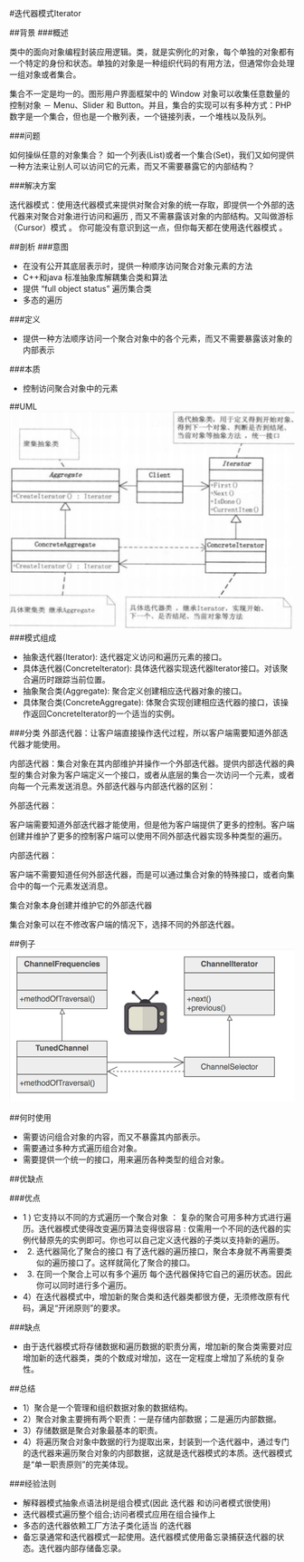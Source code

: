 #迭代器模式Iterator

##背景
###概述

类中的面向对象编程封装应用逻辑。类，就是实例化的对象，每个单独的对象都有一个特定的身份和状态。单独的对象是一种组织代码的有用方法，但通常你会处理一组对象或者集合。

集合不一定是均一的。图形用户界面框架中的 Window 对象可以收集任意数量的控制对象 － Menu、Slider 和 Button。并且，集合的实现可以有多种方式：PHP 数字是一个集合，但也是一个散列表，一个链接列表，一个堆栈以及队列。

###问题

如何操纵任意的对象集合？
如一个列表(List)或者一个集合(Set)，我们又如何提供一种方法来让别人可以访问它的元素，而又不需要暴露它的内部结构？

###解决方案

迭代器模式：使用迭代器模式来提供对聚合对象的统一存取，即提供一个外部的迭代器来对聚合对象进行访问和遍历 , 而又不需暴露该对象的内部结构。又叫做游标（Cursor）模式 。
你可能没有意识到这一点，但你每天都在使用迭代器模式 。

##剖析
###意图

- 在没有公开其底层表示时，提供一种顺序访问聚合对象元素的方法
- C++和java 标准抽象库解耦集合类和算法
- 提供 “full object status”  遍历集合类
- 多态的遍历

###定义

- 提供一种方法顺序访问一个聚合对象中的各个元素，而又不需要暴露该对象的内部表示

###本质

- 控制访问聚合对象中的元素

##UML
![IteratorUMl](IteratorUMl.png)
###模式组成

- 抽象迭代器(Iterator): 迭代器定义访问和遍历元素的接口。
- 具体迭代器(ConcreteIterator):  具体迭代器实现迭代器Iterator接口。对该聚合遍历时跟踪当前位置。
- 抽象聚合类(Aggregate): 聚合定义创建相应迭代器对象的接口。
- 具体聚合类(ConcreteAggregate): 体聚合实现创建相应迭代器的接口，该操作返回ConcreteIterator的一个适当的实例。

###分类
外部迭代器：让客户端直接操作迭代过程，所以客户端需要知道外部迭代器才能使用。

内部迭代器：集合对象在其内部维护并操作一个外部迭代器。提供内部迭代器的典型的集合对象为客户端定义一个接口，或者从底层的集合一次访问一个元素，或者向每一个元素发送消息。外部迭代器与内部迭代器的区别：

外部迭代器：

客户端需要知道外部迭代器才能使用，但是他为客户端提供了更多的控制。客户端创建并维护了更多的控制客户端可以使用不同外部迭代器实现多种类型的遍历。

内部迭代器：

客户端不需要知道任何外部迭代器，而是可以通过集合对象的特殊接口，或者向集合中的每一个元素发送消息。

集合对象本身创建并维护它的外部迭代器

集合对象可以在不修改客户端的情况下，选择不同的外部迭代器。

##例子
![IteratorExample](IteratorExample.png)

##何时使用
- 需要访问组合对象的内容，而又不暴露其内部表示。
- 需要通过多种方式遍历组合对象。
- 需要提供一个统一的接口，用来遍历各种类型的组合对象。

##优缺点

###优点
- 1 ) 它支持以不同的方式遍历一个聚合对象 ： 复杂的聚合可用多种方式进行遍历。迭代器模式使得改变遍历算法变得很容易 : 仅需用一个不同的迭代器的实例代替原先的实例即可。你也可以自己定义迭代器的子类以支持新的遍历。
- 2) 迭代器简化了聚合的接口 有了迭代器的遍历接口，聚合本身就不再需要类似的遍历接口了。这样就简化了聚合的接口。
- 3) 在同一个聚合上可以有多个遍历 每个迭代器保持它自己的遍历状态。因此你可以同时进行多个遍历。
- 4）在迭代器模式中，增加新的聚合类和迭代器类都很方便，无须修改原有代码，满足“开闭原则”的要求。


###缺点
- 由于迭代器模式将存储数据和遍历数据的职责分离，增加新的聚合类需要对应增加新的迭代器类，类的个数成对增加，这在一定程度上增加了系统的复杂性。

##总结
- 1）聚合是一个管理和组织数据对象的数据结构。
- 2）聚合对象主要拥有两个职责：一是存储内部数据；二是遍历内部数据。
- 3）存储数据是聚合对象最基本的职责。
- 4）将遍历聚合对象中数据的行为提取出来，封装到一个迭代器中，通过专门的迭代器来遍历聚合对象的内部数据，这就是迭代器模式的本质。迭代器模式是“单一职责原则”的完美体现。

###经验法则
- 解释器模式抽象点语法树是组合模式(因此 迭代器 和访问者模式很使用)
- 迭代器模式遍历整个组合;访问者模式应用在组合操作上
- 多态的迭代器依赖工厂方法子类化适当 的迭代器
- 备忘录通常和迭代器模式一起使用。迭代器模式使用备忘录捕获迭代器的状态。迭代器内部存储备忘录。